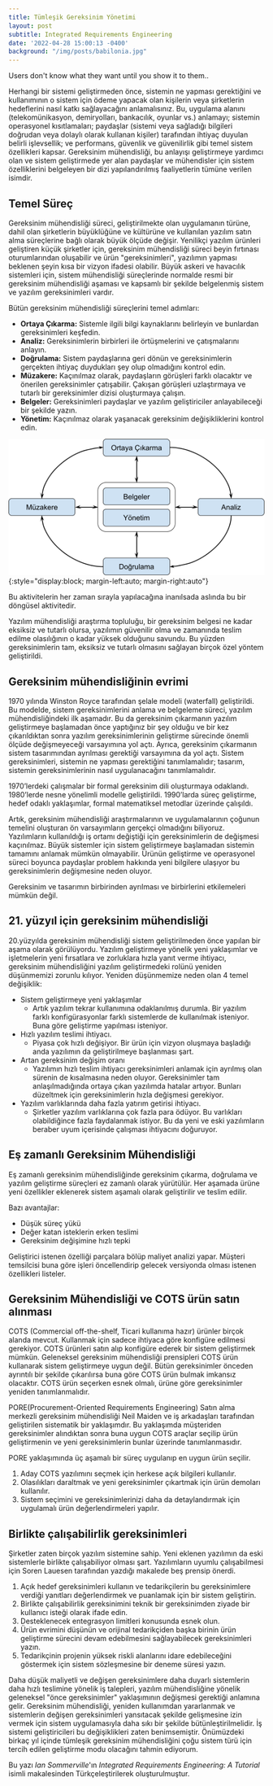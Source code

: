 ```yaml
---
title: Tümleşik Gereksinim Yönetimi
layout: post
subtitle: Integrated Requirements Engineering
date: '2022-04-28 15:00:13 -0400'
background: "/img/posts/babilonia.jpg"
---
```


<span class="caption text-muted">Users don't know what they want until you show it to them..</span>

Herhangi bir sistemi geliştirmeden önce, sistemin ne yapması gerektiğini ve kullanımının o sistem için ödeme yapacak olan kişilerin veya şirketlerin hedeflerini nasıl katkı sağlayacağını anlamalısınız. Bu, uygulama alanını (telekomünikasyon, demiryolları, bankacılık, oyunlar vs.) anlamayı; sistemin operasyonel kısıtlamaları; paydaşlar (sistemi veya sağladığı bilgileri doğrudan veya dolaylı olarak kullanan kişiler) tarafından ihtiyaç duyulan belirli işlevsellik; ve performans, güvenlik ve güvenilirlik gibi temel sistem özellikleri kapsar. Gereksinim mühendisliği, bu anlayışı geliştirmeye yardımcı olan ve sistem geliştirmede yer alan paydaşlar ve mühendisler için sistem özelliklerini belgeleyen bir dizi yapılandırılmış faaliyetlerin tümüne verilen isimdir.

## Temel Süreç

Gereksinim mühendisliği süreci, geliştirilmekte olan uygulamanın türüne, dahil olan şirketlerin büyüklüğüne ve kültürüne ve kullanılan yazılım satın alma süreçlerine bağlı olarak büyük ölçüde değişir. Yenilikçi yazılım ürünleri geliştiren küçük şirketler için, gereksinim mühendisliği süreci beyin fırtınası oturumlarından oluşabilir ve ürün "gereksinimleri", yazılımın yapması beklenen şeyin kısa bir vizyon ifadesi olabilir. Büyük askeri ve havacılık sistemleri için, sistem mühendisliği süreçlerinde normalde resmi bir gereksinim mühendisliği aşaması ve kapsamlı bir şekilde belgelenmiş sistem ve yazılım gereksinimleri vardır.

Bütün gereksinim mühendisliği süreçlerini temel adımları:
* **Ortaya Çıkarma:** Sistemle ilgili bilgi kaynaklarını belirleyin ve bunlardan gereksinimleri keşfedin.
* **Analiz:** Gereksinimlerin birbirleri ile örtüşmelerini ve çatışmalarını anlayın.
* **Doğrulama:** Sistem paydaşlarına geri dönün ve gereksinimlerin gerçekten ihtiyaç duydukları şey olup olmadığını kontrol edin.
* **Müzakere:** Kaçınılmaz olarak, paydaşların görüşleri farklı olacaktır ve önerilen gereksinimler çatışabilir. Çakışan görüşleri uzlaştırmaya ve tutarlı bir gereksinimler dizisi oluşturmaya çalışın.
* **Belgeler:** Gereksinimleri paydaşlar ve yazılım geliştiriciler anlayabileceği bir şekilde yazın. 
* **Yönetim:** Kaçınılmaz olarak yaşanacak gereksinim değişikliklerini kontrol edin.

![Gereksinim Mühendisliği Aktivite Döngüsü](/img/posts/gereksinim-muhendisligi-aktivite-dongusu.png){:style="display:block; margin-left:auto; margin-right:auto"}

Bu aktivitelerin her zaman sırayla yapılacağına inanılsada aslında bu bir döngüsel aktivitedir. 


Yazılım mühendisliği araştırma topluluğu, bir gereksinim belgesi ne kadar eksiksiz ve tutarlı olursa, yazılımın güvenilir olma ve zamanında teslim edilme olasılığının o kadar yüksek olduğunu savundu. Bu yüzden gereksinimlerin tam, eksiksiz ve tutarlı olmasını sağlayan birçok özel yöntem geliştirildi.

## Gereksinim mühendisliğinin evrimi
1970 yılında Winston Royce tarafından şelale modeli (waterfall) geliştirildi. Bu modelde, sistem gereksinimlerini anlama ve belgeleme süreci, yazılım mühendisliğindeki ilk aşamadır. Bu da gereksinim çıkarmanın yazılım geliştirmeye başlamadan önce yaptığınız bir şey olduğu ve bir kez çıkarıldıktan sonra yazılım gereksinimlerinin geliştirme sürecinde önemli ölçüde değişmeyeceği varsayımına yol açtı. Ayrıca, gereksinim çıkarmanın sistem tasarımından ayrılması gerektiği varsayımına da yol açtı. Sistem gereksinimleri, sistemin ne yapması gerektiğini tanımlamalıdır; tasarım, sistemin gereksinimlerinin nasıl uygulanacağını tanımlamalıdır.

1970’lerdeki çalışmalar bir formal gereksinim dili oluşturmaya odaklandı. 1980’lerde nesne yönelimli modelle geliştirildi. 1990’larda süreç geliştirme, hedef odaklı yaklaşımlar, formal matematiksel metodlar üzerinde çalışıldı.

Artık, gereksinim mühendisliği araştırmalarının ve uygulamalarının çoğunun temelini oluşturan ön varsayımların gerçekçi olmadığını biliyoruz. Yazılımların kullanıldığı iş ortamı değiştiği için gereksinimlerin de değişmesi kaçınılmaz. Büyük sistemler için sistem geliştirmeye başlamadan sistemin tamamını anlamak mümkün olmayabilir. Ürünün geliştirme ve operasyonel süreci boyunca paydaşlar problem hakkında yeni bilgilere ulaşıyor bu gereksinimlerin değişmesine neden oluyor. 

Gereksinim ve tasarımın birbirinden ayrılması ve birbirlerini etkilemeleri mümkün değil.

## 21. yüzyıl için gereksinim mühendisliği
20.yüzyılda gereksinim mühendisliği sistem geliştirilmeden önce yapılan bir aşama olarak görülüyordu. Yazılım geliştirmeye yönelik yeni yaklaşımlar ve işletmelerin yeni fırsatlara ve zorluklara hızla yanıt verme ihtiyacı, gereksinim mühendisliğini yazılım geliştirmedeki rolünü yeniden düşünmemizi zorunlu kılıyor. 
Yeniden düşünmemize neden olan 4 temel değişiklik:

* Sistem geliştirmeye yeni yaklaşımlar
  * Artık yazılım tekrar kullanımına odaklanılmış durumla. Bir yazılım farklı konfigürasyonlar farklı sistemlerde de kullanılmak isteniyor. Buna göre geliştirme yapılması isteniyor.
* Hızlı yazılım teslimi ihtiyacı.
  * Piyasa çok hızlı değişiyor. Bir ürün için vizyon oluşmaya başladığı anda yazılımın da geliştirilmeye başlanması şart.
* Artan gereksinim değişim oranı
  * Yazılımın hızlı teslim ihtiyacı gereksinimleri anlamak için ayrılmış olan sürenin de kısalmasına neden oluyor. Gereksinimler tam anlaşılmadığında ortaya çıkan yazılımda hatalar artıyor. Bunları düzeltmek için gereksinimlerin hızla değişmesi gerekiyor. 
* Yazılım varlıklarında daha fazla yatırım getirisi ihtiyacı.
  * Şirketler yazılım varlıklarına çok fazla para ödüyor. Bu varlıkları olabildiğince fazla faydalanmak istiyor. Bu da yeni ve eski yazılımların beraber uyum içerisinde çalışması ihtiyacını doğuruyor. 

## Eş zamanlı Gereksinim Mühendisliği
Eş zamanlı gereksinim mühendisliğinde gereksinim çıkarma, doğrulama ve yazılım geliştirme süreçleri ez zamanlı olarak yürütülür. Her aşamada ürüne yeni özellikler eklenerek sistem aşamalı olarak geliştirilir ve teslim edilir.

Bazı avantajlar:
* Düşük süreç yükü
* Değer katan isteklerin erken teslimi
* Gereksinim değişimine hızlı tepki

Geliştirici istenen özelliği parçalara bölüp maliyet analizi yapar. Müşteri temsilcisi buna göre işleri öncellendirip gelecek versiyonda olması istenen özellikleri listeler. 


## Gereksinim Mühendisliği ve COTS ürün satın alınması
COTS (Commercial off-the-shelf, Ticari kullanıma hazır) ürünler birçok alanda mevcut. Kullanmak için sadece ihtiyaca göre konfigüre edilmesi gerekiyor. COTS ürünleri satın alıp konfigüre ederek bir sistem geliştirmek mümkün. 
Geleneksel gereksinim mühendisliği prensipleri COTS ürün kullanarak sistem geliştirmeye uygun değil. Bütün gereksinimler önceden ayrıntılı bir şekilde çıkarılırsa buna göre COTS ürün bulmak imkansız olacaktır. COTS ürün seçerken esnek olmalı, ürüne göre gereksinimler yeniden tanımlanmalıdır.

PORE(Procurement-Oriented Requirements Engineering) Satın alma merkezli gereksinim mühendisliği Neil Maiden ve iş arkadaşları tarafından geliştirilen sistematik bir yaklaşımdır. Bu yaklaşımda müşteriden gereksinimler alındıktan sonra buna uygun COTS araçlar seçilip ürün geliştirmenin ve yeni gereksinimlerin bunlar üzerinde tanımlanmasıdır. 

PORE yaklaşımında üç aşamalı bir süreç uygulanıp en uygun ürün seçilir. 
1. Aday COTS yazılımını seçmek için herkese açık bilgileri kullanılır.
2. Olasılıkları daraltmak ve yeni gereksinimler çıkartmak için ürün demoları kullanılır.
3. Sistem seçimini ve gereksinimlerinizi daha da detaylandırmak için uygulamalı ürün değerlendirmeleri yapılır.


## Birlikte çalışabilirlik gereksinimleri
Şirketler zaten birçok yazılım sistemine sahip. Yeni eklenen yazılımın da eski sistemlerle birlikte çalışabiliyor olması şart.  Yazılımların uyumlu çalışabilmesi için Soren Lauesen tarafından yazdığı makalede beş prensip önerdi.
1. Açık hedef gereksinimleri kullanın ve tedarikçilerin bu gereksinimlere verdiği yanıtları değerlendirmek ve puanlamak için bir sistem geliştirin.
2. Birlikte çalışabilirlik gereksinimini teknik bir gereksinimden ziyade bir kullanıcı isteği olarak ifade edin.
3. Desteklenecek entegrasyon limitleri konusunda esnek olun.
4. Ürün evrimini düşünün ve orijinal tedarikçiden başka birinin ürün geliştirme sürecini devam edebilmesini sağlayabilecek gereksinimleri yazın.
5. Tedarikçinin projenin yüksek riskli alanlarını idare edebileceğini göstermek için sistem sözleşmesine bir deneme süresi yazın.

Daha düşük maliyetli ve değişen gereksinimlere daha duyarlı sistemlerin daha hızlı teslimine yönelik iş talepleri, yazılım mühendisliğine yönelik geleneksel "önce gereksinimler" yaklaşımının değişmesi gerektiği anlamına gelir. Gereksinim mühendisliği, yeniden kullanımdan yararlanmak ve sistemlerin değişen gereksinimleri yansıtacak şekilde gelişmesine izin vermek için sistem uygulamasıyla daha sıkı bir şekilde bütünleştirilmelidir. İş sistemi geliştiricileri bu değişiklikleri zaten benimsemiştir. Önümüzdeki birkaç yıl içinde tümleşik gereksinim mühendisliğini çoğu sistem türü için tercih edilen geliştirme modu olacağını tahmin ediyorum.

Bu yazı *Ian Sommerville*'ın *Integrated Requirements Engineering: A Tutorial* isimli makalesinden Türkçeleştirilerek oluşturulmuştur.
